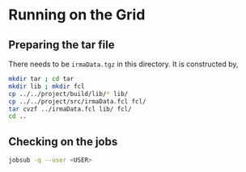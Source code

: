 # Running on the Grid

## Preparing the tar file

There needs to be `irmaData.tgz` in this directory. It is constructed by,

```bash
mkdir tar ; cd tar
mkdir lib ; mkdir fcl
cp ../../project/build/lib/* lib/
cp ../../project/src/irmaData.fcl fcl/
tar cvzf ../irmaData.fcl lib/ fcl/
cd ..
```

## Checking on the jobs

```bash
jobsub -q --user <USER>
```
